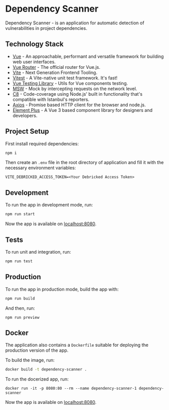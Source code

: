 # Dependency Scanner
Dependency Scanner - is an application for automatic detection of vulnerabilities in project dependencies.

## Technology Stack
* [Vue](https://vuejs.org/) - An approachable, performant and versatile framework for building web user interfaces. 
* [Vue Router](https://router.vuejs.org/) - The official router for Vue.js.
* [Vite](https://vitejs.dev/) - Next Generation Frontend Tooling.
* [Vitest](https://vitest.dev/) - A Vite-native unit test framework. It's fast!
* [Vue Testing Library](https://testing-library.com/docs/vue-testing-library/intro/) - Utils for Vue components testing.
* [MSW](https://mswjs.io/) - Mock by intercepting requests on the network level. 
* [C8](https://github.com/bcoe/c8) - Code-coverage using Node.js' built in functionality that's compatible with Istanbul's reporters.
* [Axios](https://axios-http.com/docs/intro) - Promise based HTTP client for the browser and node.js.
* [Element Plus](https://element-plus.org/en-US/) - A Vue 3 based component library for designers and developers.

## Project Setup
First install required dependencies:
```bash
npm i
```

Then create an `.env` file in the root directory of application and fill it with the necessary environment variables:
```
VITE_DEBRICKED_ACCESS_TOKEN=<Your Debricked Access Token>
```

## Development
To run the app in development mode, run:
```bash
npm run start
```

Now the app is available on [localhost:8080](http://localhost:8080).

## Tests
To run unit and integration, run:
```bash
npm run test
```

## Production
To run the app in production mode, build the app with:
```bash
npm run build
```

And then, run:
```
npm run preview
```

## Docker
The application also contains a `Dockerfile` suitable for deploying the production version of the app.

To build the image, run:
```bash
docker build -t dependency-scanner .
```

To run the docerized app, run:
```
docker run -it -p 8080:80 --rm --name dependency-scanner-1 dependency-scanner
```

Now the app is available on [localhost:8080](http://localhost:8080).

